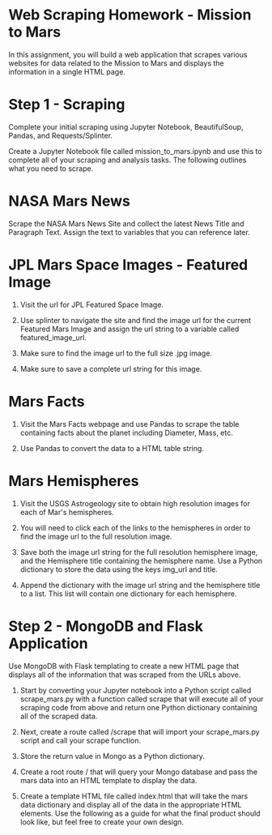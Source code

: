 # Web Scraping Homework - Mission to Mars

In this assignment, you will build a web application that scrapes various websites for data related to the Mission to Mars and displays the information in a single HTML page.

# Step 1 - Scraping

Complete your initial scraping using Jupyter Notebook, BeautifulSoup, Pandas, and Requests/Splinter.

   Create a Jupyter Notebook file called mission_to_mars.ipynb and use this to complete all of your scraping and analysis tasks. The following outlines what you need to scrape.

# NASA Mars News

   Scrape the NASA Mars News Site and collect the latest News Title and Paragraph Text. Assign the text to variables that you can reference later.
    
# JPL Mars Space Images - Featured Image

   1. Visit the url for JPL Featured Space Image.

   2. Use splinter to navigate the site and find the image url for the current Featured Mars Image and assign the url string to a variable called featured_image_url.

   3. Make sure to find the image url to the full size .jpg image.

   4. Make sure to save a complete url string for this image.

# Mars Facts

   1. Visit the Mars Facts webpage and use Pandas to scrape the table containing facts about the planet including Diameter, Mass, etc.

   2. Use Pandas to convert the data to a HTML table string.

# Mars Hemispheres

   1. Visit the USGS Astrogeology site to obtain high resolution images for each of Mar's hemispheres.

   2. You will need to click each of the links to the hemispheres in order to find the image url to the full resolution image.

   3. Save both the image url string for the full resolution hemisphere image, and the Hemisphere title containing the hemisphere name. Use a Python dictionary to store the data using the keys img_url and title.

   4. Append the dictionary with the image url string and the hemisphere title to a list. This list will contain one dictionary for each hemisphere.
    
# Step 2 - MongoDB and Flask Application

Use MongoDB with Flask templating to create a new HTML page that displays all of the information that was scraped from the URLs above.

   1. Start by converting your Jupyter notebook into a Python script called scrape_mars.py with a function called scrape that will execute all of your scraping code from above and return one Python dictionary containing all of the scraped data.

   2. Next, create a route called /scrape that will import your scrape_mars.py script and call your scrape function.

   3. Store the return value in Mongo as a Python dictionary.

   4. Create a root route / that will query your Mongo database and pass the mars data into an HTML template to display the data.

   5. Create a template HTML file called index.html that will take the mars data dictionary and display all of the data in the appropriate HTML elements. Use the following as a guide for what the final product should look like, but feel free to create your own design.
